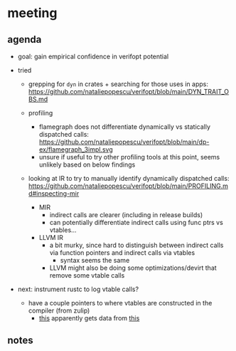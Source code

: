 # meeting

## agenda

- goal: gain empirical confidence in verifopt potential

- tried
    - grepping for `dyn` in crates + searching for those uses in apps: https://github.com/nataliepopescu/verifopt/blob/main/DYN_TRAIT_OBS.md

    - profiling
        - flamegraph does not differentiate dynamically vs statically dispatched 
          calls: https://github.com/nataliepopescu/verifopt/blob/main/dp-ex/flamegraph_3impl.svg
        - unsure if useful to try other profiling tools at this point, seems
          unlikely based on below findings
    
    - looking at IR to try to manually identify dynamically dispatched
      calls: https://github.com/nataliepopescu/verifopt/blob/main/PROFILING.md#inspecting-mir
        - MIR
            - indirect calls are clearer (including in release builds)
            - can potentially differentiate indirect calls using func ptrs vs 
              vtables...
        - LLVM IR
            - a bit murky, since hard to distinguish between indirect calls via
              function pointers and indirect calls via vtables
                - syntax seems the same
            - LLVM might also be doing some optimizations/devirt that remove 
              some vtable calls

- next: instrument rustc to log vtable calls?
    - have a couple pointers to where vtables are constructed in the compiler
      (from zulip)
        - [this](https://github.com/rust-lang/rust/blob/3fb1b53a9dbfcdf37a4b67d35cde373316829930/compiler/rustc_middle/src/ty/vtable.rs)
          apparently gets data from
          [this](https://github.com/rust-lang/rust/blob/3fb1b53a9dbfcdf37a4b67d35cde373316829930/compiler/rustc_trait_selection/src/traits/vtable.rs#L222)

## notes


